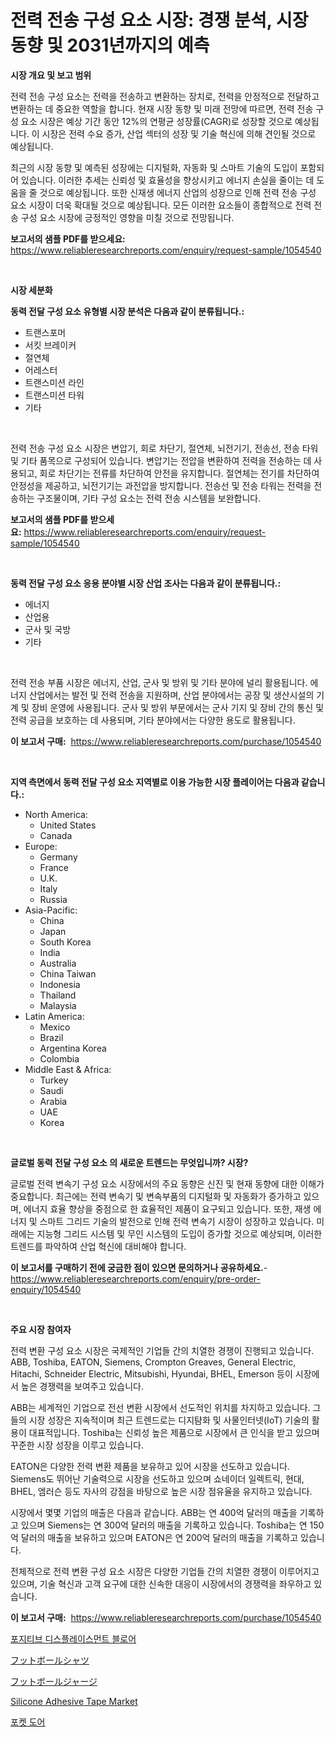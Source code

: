 <p><h1>전력 전송 구성 요소 시장: 경쟁 분석, 시장 동향 및 2031년까지의 예측</h1></p><p><strong>시장 개요 및 보고 범위</strong></p>
<p><p>전력 전송 구성 요소는 전력을 전송하고 변환하는 장치로, 전력을 안정적으로 전달하고 변환하는 데 중요한 역할을 합니다. 현재 시장 동향 및 미래 전망에 따르면, 전력 전송 구성 요소 시장은 예상 기간 동안 12%의 연평균 성장률(CAGR)로 성장할 것으로 예상됩니다. 이 시장은 전력 수요 증가, 산업 섹터의 성장 및 기술 혁신에 의해 견인될 것으로 예상됩니다.</p><p>최근의 시장 동향 및 예측된 성장에는 디지털화, 자동화 및 스마트 기술의 도입이 포함되어 있습니다. 이러한 추세는 신뢰성 및 효율성을 향상시키고 에너지 손실을 줄이는 데 도움을 줄 것으로 예상됩니다. 또한 신재생 에너지 산업의 성장으로 인해 전력 전송 구성 요소 시장이 더욱 확대될 것으로 예상됩니다. 모든 이러한 요소들이 종합적으로 전력 전송 구성 요소 시장에 긍정적인 영향을 미칠 것으로 전망됩니다.</p></p>
<p><strong>보고서의 샘플 PDF를 받으세요:</strong> <a href="https://www.reliableresearchreports.com/enquiry/request-sample/1054540">https://www.reliableresearchreports.com/enquiry/request-sample/1054540</a></p>
<p>&nbsp;</p>
<p><strong>시장 세분화</strong></p>
<p><strong>동력 전달 구성 요소 유형별 시장 분석은 다음과 같이 분류됩니다.:</strong></p>
<p><ul><li>트랜스포머</li><li>서킷 브레이커</li><li>절연체</li><li>어레스터</li><li>트랜스미션 라인</li><li>트랜스미션 타워</li><li>기타</li></ul></p>
<p>&nbsp;</p>
<p><p>전력 전송 구성 요소 시장은 변압기, 회로 차단기, 절연체, 뇌전기기, 전송선, 전송 타워 및 기타 품목으로 구성되어 있습니다. 변압기는 전압을 변환하여 전력을 전송하는 데 사용되고, 회로 차단기는 전류를 차단하여 안전을 유지합니다. 절연체는 전기를 차단하여 안정성을 제공하고, 뇌전기기는 과전압을 방지합니다. 전송선 및 전송 타워는 전력을 전송하는 구조물이며, 기타 구성 요소는 전력 전송 시스템을 보완합니다.</p></p>
<p><strong>보고서의 샘플 PDF를 받으세요:</strong>&nbsp;<a href="https://www.reliableresearchreports.com/enquiry/request-sample/1054540">https://www.reliableresearchreports.com/enquiry/request-sample/1054540</a></p>
<p>&nbsp;</p>
<p><strong> 동력 전달 구성 요소 응용 분야별 시장 산업 조사는 다음과 같이 분류됩니다.:</strong></p>
<p><ul><li>에너지</li><li>산업용</li><li>군사 및 국방</li><li>기타</li></ul></p>
<p>&nbsp;</p>
<p><p>전력 전송 부품 시장은 에너지, 산업, 군사 및 방위 및 기타 분야에 널리 활용됩니다. 에너지 산업에서는 발전 및 전력 전송을 지원하며, 산업 분야에서는 공장 및 생산시설의 기계 및 장비 운영에 사용됩니다. 군사 및 방위 부문에서는 군사 기지 및 장비 간의 통신 및 전력 공급을 보호하는 데 사용되며, 기타 분야에서는 다양한 용도로 활용됩니다.</p></p>
<p><strong>이 보고서 구매:</strong>&nbsp; <a href="https://www.reliableresearchreports.com/purchase/1054540">https://www.reliableresearchreports.com/purchase/1054540</a></p>
<p>&nbsp;</p>
<p><strong>지역 측면에서 동력 전달 구성 요소 지역별로 이용 가능한 시장 플레이어는 다음과 같습니다.:</strong></p>
<p><ul>
    <li>
        North America:
        <ul>
            <li>United States</li>
            <li>Canada</li>
        </ul>
    </li>
    <li>
        Europe:
        <ul>
            <li>Germany</li>
            <li>France</li>
            <li>U.K.</li>
            <li>Italy</li>
            <li>Russia</li>
        </ul>
    </li>
    <li>
        Asia-Pacific:
        <ul>
            <li>China</li>
            <li>Japan</li>
            <li>South Korea</li>
            <li>India</li>
            <li>Australia</li>
            <li>China Taiwan</li>
            <li>Indonesia</li>
            <li>Thailand</li>
            <li>Malaysia</li>
        </ul>
    </li>
    <li>
        Latin America:
        <ul>
            <li>Mexico</li>
            <li>Brazil</li>
            <li>Argentina Korea</li>
            <li>Colombia</li>
        </ul>
    </li>
    <li>
        Middle East & Africa:
        <ul>
            <li>Turkey</li>
            <li>Saudi</li>
            <li>Arabia</li>
            <li>UAE</li>
            <li>Korea</li>
        </ul>
    </li>
    </ul></p>
<p>&nbsp;</p>
<p><strong>글로벌 동력 전달 구성 요소 의 새로운 트렌드는 무엇입니까? 시장?</strong></p>
<p><p>글로벌 전력 변속기 구성 요소 시장에서의 주요 동향은 신진 및 현재 동향에 대한 이해가 중요합니다. 최근에는 전력 변속기 및 변속부품의 디지털화 및 자동화가 증가하고 있으며, 에너지 효율 향상을 중점으로 한 효율적인 제품이 요구되고 있습니다. 또한, 재생 에너지 및 스마트 그리드 기술의 발전으로 인해 전력 변속기 시장이 성장하고 있습니다. 미래에는 지능형 그리드 시스템 및 무인 시스템의 도입이 증가할 것으로 예상되며, 이러한 트렌드를 파악하여 산업 혁신에 대비해야 합니다.</p></p>
<p><strong>이 보고서를 구매하기 전에 궁금한 점이 있으면 문의하거나 공유하세요.</strong>- <a href="https://www.reliableresearchreports.com/enquiry/pre-order-enquiry/1054540">https://www.reliableresearchreports.com/enquiry/pre-order-enquiry/1054540</a></p>
<p>&nbsp;</p>
<p><strong>주요 시장 참여자</strong></p>
<p><p>전력 변환 구성 요소 시장은 국제적인 기업들 간의 치열한 경쟁이 진행되고 있습니다. ABB, Toshiba, EATON, Siemens, Crompton Greaves, General Electric, Hitachi, Schneider Electric, Mitsubishi, Hyundai, BHEL, Emerson 등이 시장에서 높은 경쟁력을 보여주고 있습니다.</p><p>ABB는 세계적인 기업으로 전선 변환 시장에서 선도적인 위치를 차지하고 있습니다. 그들의 시장 성장은 지속적이며 최근 트렌드로는 디지턈화 및 사물인터넷(IoT) 기술의 활용이 대표적입니다. Toshiba는 신뢰성 높은 제품으로 시장에서 큰 인식을 받고 있으며 꾸준한 시장 성장을 이루고 있습니다.</p><p>EATON은 다양한 전력 변환 제품을 보유하고 있어 시장을 선도하고 있습니다. Siemens도 뛰어난 기술력으로 시장을 선도하고 있으며 쇼네이더 일렉트릭, 현대, BHEL, 엠러슨 등도 자사의 강점을 바탕으로 높은 시장 점유율을 유지하고 있습니다.</p><p>시장에서 몇몇 기업의 매출은 다음과 같습니다. ABB는 연 400억 달러의 매출을 기록하고 있으며 Siemens는 연 300억 달러의 매출을 기록하고 있습니다. Toshiba는 연 150억 달러의 매출을 보유하고 있으며 EATON은 연 200억 달러의 매출을 기록하고 있습니다.</p><p>전체적으로 전력 변환 구성 요소 시장은 다양한 기업들 간의 치열한 경쟁이 이루어지고 있으며, 기술 혁신과 고객 요구에 대한 신속한 대응이 시장에서의 경쟁력을 좌우하고 있습니다.</p></p>
<p><strong>이 보고서 구매:</strong>&nbsp;&nbsp;<a href="https://www.reliableresearchreports.com/purchase/1054540">https://www.reliableresearchreports.com/purchase/1054540</a></p>
<p><p><a href="https://github.com/RichardLueilwitz787/Market-Research-Report-List-1/blob/main/715122811571.md">포지티브 디스플레이스먼트 블로어</a></p><p><a href="https://github.com/hwbcz413288296/Market-Research-Report-List-1/blob/main/444494712287.md">フットボールシャツ</a></p><p><a href="https://github.com/efcvopdgkdx128/Market-Research-Report-List-1/blob/main/688448112286.md">フットボールジャージ</a></p><p><a href="https://lydian-appliance-61d.notion.site/Silicone-Adhesive-Tape-Market-with-the-goal-of-estimating-the-market-size-and-future-growth-potentia-df204ab2fb274115b857b6b852c1dba4">Silicone Adhesive Tape Market</a></p><p><a href="https://github.com/fredrickeglers/Market-Research-Report-List-1/blob/main/212063811570.md">포켓 도어</a></p></p>
